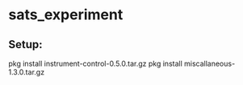 # sats_experiment

## Setup:
pkg install instrument-control-0.5.0.tar.gz
pkg install miscallaneous-1.3.0.tar.gz




